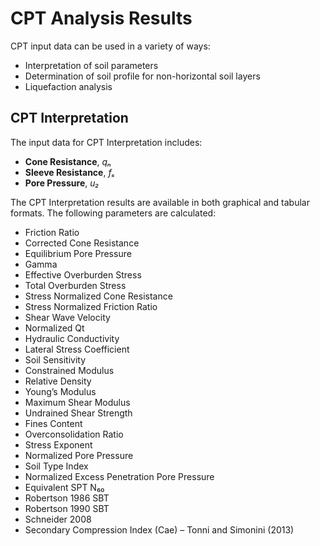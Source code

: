 # CPT Analysis Results

CPT input data can be used in a variety of ways:

- Interpretation of soil parameters
- Determination of soil profile for non-horizontal soil layers
- Liquefaction analysis

## CPT Interpretation

The input data for CPT Interpretation includes:

- **Cone Resistance**, _qₙ_
- **Sleeve Resistance**, _fₛ_
- **Pore Pressure**, _u₂_

The CPT Interpretation results are available in both graphical and tabular formats. The following parameters are calculated:

- Friction Ratio
- Corrected Cone Resistance
- Equilibrium Pore Pressure
- Gamma
- Effective Overburden Stress
- Total Overburden Stress
- Stress Normalized Cone Resistance
- Stress Normalized Friction Ratio
- Shear Wave Velocity
- Normalized Qt
- Hydraulic Conductivity
- Lateral Stress Coefficient
- Soil Sensitivity
- Constrained Modulus
- Relative Density
- Young’s Modulus
- Maximum Shear Modulus
- Undrained Shear Strength
- Fines Content
- Overconsolidation Ratio
- Stress Exponent
- Normalized Pore Pressure
- Soil Type Index
- Normalized Excess Penetration Pore Pressure
- Equivalent SPT N₆₀
- Robertson 1986 SBT
- Robertson 1990 SBT
- Schneider 2008
- Secondary Compression Index (Cae) – Tonni and Simonini (2013)